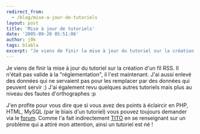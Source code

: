 ```yaml
---
redirect_from:
  - /blog/mise-a-jour-de-tutoriels
layout: post
title: 'Mise à jour de tutoriels'
date: '2005-09-20 05:51:06'
author: j0k
tags: blabla
excerpt: "Je viens de finir la mise à jour du tutoriel sur la création d'un fil RSS. Il n'était pas valide à la \"réglementation\", il l'est maintenant. J'ai aussi enlevé des données qui ne servaient pas pour les remplacer par des données qui peuvent servir :)   J'ai également revu quelques autres tutoriels mais plus au niveau des fautes d'orthographes :p  \n  \nJ'en      …"
---
```


Je viens de finir la mise à jour du tutoriel sur la création d'un fil RSS. Il n'était pas valide à la "réglementation", il l'est maintenant. J'ai aussi enlevé des données qui ne servaient pas pour les remplacer par des données qui peuvent servir :)   J'ai également revu quelques autres tutoriels mais plus au niveau des fautes d'orthographes :p

J'en profite pour vous dire que si vous avez des points à éclaircir en PHP, HTML, MySQL (par le biais d'un tutoriel) vous pouvez toujours demander via le [forum](http://www.j0k3r.net/forum/). Comme l'a fait indirectement [TITO](http://www.j0k3r.net/forum/system-automatique-639.htm) en se renseignant sur un problème qui a attiré mon attention, ainsi un tutoriel est né !
